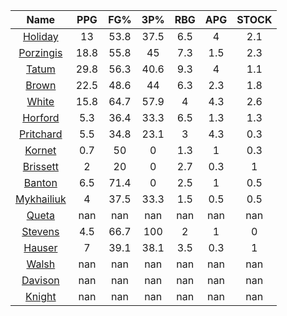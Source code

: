 |                                     Name                                     |  PPG  |  FG%  |  3P%  |  RBG  |  APG  |  STOCK  |
|:----------------------------------------------------------------------------:|:-----:|:-----:|:-----:|:-----:|:-----:|:-------:|
|      [Holiday](https://www.espn.com/nba/player/_/id/3995/jrue-holiday)       |  13   | 53.8  | 37.5  |  6.5  |   4   |   2.1   |
| [Porzingis](https://www.espn.com/nba/player/_/id/3102531/kristaps-porzingis) | 18.8  | 55.8  |  45   |  7.3  |  1.5  |   2.3   |
|      [Tatum](https://www.espn.com/nba/player/_/id/4065648/jayson-tatum)      | 29.8  | 56.3  | 40.6  |  9.3  |   4   |   1.1   |
|      [Brown](https://www.espn.com/nba/player/_/id/3917376/jaylen-brown)      | 22.5  | 48.6  |  44   |  6.3  |  2.3  |   1.8   |
|     [White](https://www.espn.com/nba/player/_/id/3078576/derrick-white)      | 15.8  | 64.7  | 57.9  |   4   |  4.3  |   2.6   |
|       [Horford](https://www.espn.com/nba/player/_/id/3213/al-horford)        |  5.3  | 36.4  | 33.3  |  6.5  |  1.3  |   1.3   |
|  [Pritchard](https://www.espn.com/nba/player/_/id/4066354/payton-pritchard)  |  5.5  | 34.8  | 23.1  |   3   |  4.3  |   0.3   |
|      [Kornet](https://www.espn.com/nba/player/_/id/3064560/luke-kornet)      |  0.7  |  50   |   0   |  1.3  |   1   |   0.3   |
|   [Brissett](https://www.espn.com/nba/player/_/id/4278031/oshae-brissett)    |   2   |  20   |   0   |  2.7  |  0.3  |    1    |
|     [Banton](https://www.espn.com/nba/player/_/id/4397885/dalano-banton)     |  6.5  | 71.4  |   0   |  2.5  |   1   |   0.5   |
|  [Mykhailiuk](https://www.espn.com/nba/player/_/id/3133602/svi-mykhailiuk)   |   4   | 37.5  | 33.3  |  1.5  |  0.5  |   0.5   |
|     [Queta](https://www.espn.com/nba/player/_/id/4397424/neemias-queta)      |  nan  |  nan  |  nan  |  nan  |  nan  |   nan   |
|    [Stevens](https://www.espn.com/nba/player/_/id/4066405/lamar-stevens)     |  4.5  | 66.7  |  100  |   2   |   1   |    0    |
|      [Hauser](https://www.espn.com/nba/player/_/id/4065804/sam-hauser)       |   7   | 39.1  | 38.1  |  3.5  |  0.3  |    1    |
|      [Walsh](https://www.espn.com/nba/player/_/id/4683689/jordan-walsh)      |  nan  |  nan  |  nan  |  nan  |  nan  |   nan   |
|      [Davison](https://www.espn.com/nba/player/_/id/4576085/jd-davison)      |  nan  |  nan  |  nan  |  nan  |  nan  |   nan   |
|     [Knight](https://www.espn.com/nba/player/_/id/4067325/nathan-knight)     |  nan  |  nan  |  nan  |  nan  |  nan  |   nan   |